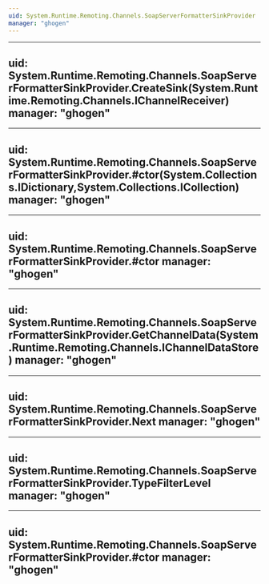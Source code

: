 ```yaml
---
uid: System.Runtime.Remoting.Channels.SoapServerFormatterSinkProvider
manager: "ghogen"
---
```


---
uid: System.Runtime.Remoting.Channels.SoapServerFormatterSinkProvider.CreateSink(System.Runtime.Remoting.Channels.IChannelReceiver)
manager: "ghogen"
---

---
uid: System.Runtime.Remoting.Channels.SoapServerFormatterSinkProvider.#ctor(System.Collections.IDictionary,System.Collections.ICollection)
manager: "ghogen"
---

---
uid: System.Runtime.Remoting.Channels.SoapServerFormatterSinkProvider.#ctor
manager: "ghogen"
---

---
uid: System.Runtime.Remoting.Channels.SoapServerFormatterSinkProvider.GetChannelData(System.Runtime.Remoting.Channels.IChannelDataStore)
manager: "ghogen"
---

---
uid: System.Runtime.Remoting.Channels.SoapServerFormatterSinkProvider.Next
manager: "ghogen"
---

---
uid: System.Runtime.Remoting.Channels.SoapServerFormatterSinkProvider.TypeFilterLevel
manager: "ghogen"
---

---
uid: System.Runtime.Remoting.Channels.SoapServerFormatterSinkProvider.#ctor
manager: "ghogen"
---
